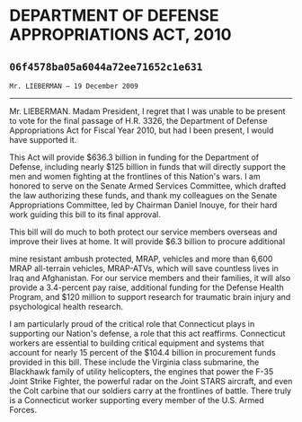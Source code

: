 # DEPARTMENT OF DEFENSE APPROPRIATIONS ACT, 2010
## `06f4578ba05a6044a72ee71652c1e631`
`Mr. LIEBERMAN — 19 December 2009`

---


Mr. LIEBERMAN. Madam President, I regret that I was unable to be 
present to vote for the final passage of H.R. 3326, the Department of 
Defense Appropriations Act for Fiscal Year 2010, but had I been 
present, I would have supported it.

This Act will provide $636.3 billion in funding for the Department of 
Defense, including nearly $125 billion in funds that will directly 
support the men and women fighting at the frontlines of this Nation's 
wars. I am honored to serve on the Senate Armed Services Committee, 
which drafted the law authorizing these funds, and thank my colleagues 
on the Senate Appropriations Committee, led by Chairman Daniel Inouye, 
for their hard work guiding this bill to its final approval.

This bill will do much to both protect our service members overseas 
and improve their lives at home. It will provide $6.3 billion to 
procure additional


mine resistant ambush protected, MRAP, vehicles and more than 6,600 
MRAP all-terrain vehicles, MRAP-ATVs, which will save countless lives 
in Iraq and Afghanistan. For our service members and their families, it 
will also provide a 3.4-percent pay raise, additional funding for the 
Defense Health Program, and $120 million to support research for 
traumatic brain injury and psychological health research.

I am particularly proud of the critical role that Connecticut plays 
in supporting our Nation's defense, a role that this act reaffirms. 
Connecticut workers are essential to building critical equipment and 
systems that account for nearly 15 percent of the $104.4 billion in 
procurement funds provided in this bill. These include the Virginia 
class submarine, the Blackhawk family of utility helicopters, the 
engines that power the F-35 Joint Strike Fighter, the powerful radar on 
the Joint STARS aircraft, and even the Colt carbine that our soldiers 
carry at the frontlines of battle. There truly is a Connecticut worker 
supporting every member of the U.S. Armed Forces.